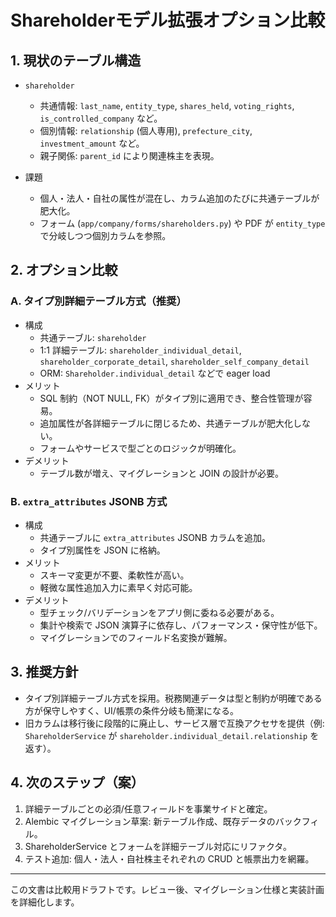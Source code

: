 # Shareholderモデル拡張オプション比較

## 1. 現状のテーブル構造

- `shareholder`
  - 共通情報: `last_name`, `entity_type`, `shares_held`, `voting_rights`, `is_controlled_company` など。
  - 個別情報: `relationship` (個人専用), `prefecture_city`, `investment_amount` など。
  - 親子関係: `parent_id` により関連株主を表現。

- 課題
  - 個人・法人・自社の属性が混在し、カラム追加のたびに共通テーブルが肥大化。
  - フォーム (`app/company/forms/shareholders.py`) や PDF が `entity_type` で分岐しつつ個別カラムを参照。

## 2. オプション比較

### A. タイプ別詳細テーブル方式（推奨）
- 構成
  - 共通テーブル: `shareholder`
  - 1:1 詳細テーブル: `shareholder_individual_detail`, `shareholder_corporate_detail`, `shareholder_self_company_detail`
  - ORM: `Shareholder.individual_detail` などで eager load
- メリット
  - SQL 制約（NOT NULL, FK）がタイプ別に適用でき、整合性管理が容易。
  - 追加属性が各詳細テーブルに閉じるため、共通テーブルが肥大化しない。
  - フォームやサービスで型ごとのロジックが明確化。
- デメリット
  - テーブル数が増え、マイグレーションと JOIN の設計が必要。

### B. `extra_attributes` JSONB 方式
- 構成
  - 共通テーブルに `extra_attributes` JSONB カラムを追加。
  - タイプ別属性を JSON に格納。
- メリット
  - スキーマ変更が不要、柔軟性が高い。
  - 軽微な属性追加入力に素早く対応可能。
- デメリット
  - 型チェック/バリデーションをアプリ側に委ねる必要がある。
  - 集計や検索で JSON 演算子に依存し、パフォーマンス・保守性が低下。
  - マイグレーションでのフィールド名変換が難解。

## 3. 推奨方針

- タイプ別詳細テーブル方式を採用。税務関連データは型と制約が明確である方が保守しやすく、UI/帳票の条件分岐も簡潔になる。
- 旧カラムは移行後に段階的に廃止し、サービス層で互換アクセサを提供（例: `ShareholderService` が `shareholder.individual_detail.relationship` を返す）。

## 4. 次のステップ（案）

1. 詳細テーブルごとの必須/任意フィールドを事業サイドと確定。
2. Alembic マイグレーション草案: 新テーブル作成、既存データのバックフィル。
3. ShareholderService とフォームを詳細テーブル対応にリファクタ。
4. テスト追加: 個人・法人・自社株主それぞれの CRUD と帳票出力を網羅。

---

この文書は比較用ドラフトです。レビュー後、マイグレーション仕様と実装計画を詳細化します。
